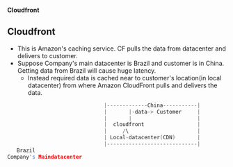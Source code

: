 **Cloudfront**

## Cloudfront
- This is Amazon's caching service. CF pulls the data from datacenter and delivers to customer.
- Suppose Company's main datacenter is Brazil and customer is in China. Getting data from Brazil will cause huge latency.
   - Instead required data is cached near to customer's location(in local datacenter) from where Amazon CloudFront pulls and delivers the data.
```c
                               |-------------China-----------|
                               |       |-data-> Customer     |
                               |       |                     |
                               |  cloudfront                 |
                               |     /\                      |
                               | Local-datacenter(CDN)       |
                               |-----------------------------|
   Brazil
Company's Maindatacenter
```
